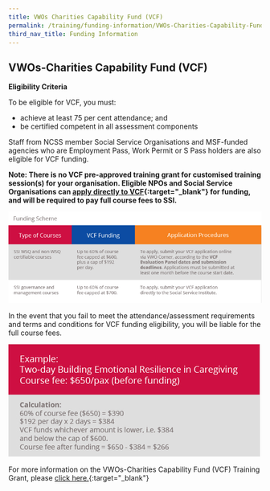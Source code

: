 ```yaml
---
title: VWOs Charities Capability Fund (VCF)
permalink: /training/funding-information/VWOs-Charities-Capability-Fund-(VCF)/
third_nav_title: Funding Information
---
```


## VWOs-Charities Capability Fund (VCF)

**Eligibility Criteria**  
  
To be eligible for VCF, you must:

-   achieve at least 75 per cent attendance; and
-   be certified competent in all assessment components  

Staff from NCSS member Social Service Organisations and MSF-funded agencies who are Employment Pass, Work Permit or S Pass holders are also eligible for VCF funding.  

**Note: There is no VCF pre-approved training grant for customised training session(s) for your organisation. Eligible NPOs and Social Service Organisations can  [apply directly to VCF](https://www.ncss.gov.sg/Grants-Search/VCF-Professional-Capability-Grant-Local-Training){:target="_blank"}     for funding, and will be required to pay full course fees to SSI.**

![Funding_scheme](/images/training/grants/Funding_funding-scheme.jpg)

In the event that you fail to meet the attendance/assessment requirements and terms and conditions for VCF funding eligibility, you will be liable for the full course fees.

![Funding_example](/images/training/grants/Funding_example.jpg)   

For more information on the VWOs-Charities Capability Fund (VCF) Training Grant, please  [click here.](https://www.ncss.gov.sg/Grants-Search/VCF-Professional-Capability-Grant-Local-Training){:target="_blank"}      
